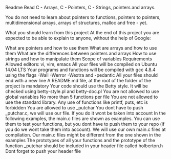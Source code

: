 Readme
Read C - Arrays, C - Pointers, C - Strings, pointers and arrays.

You do not need to learn about pointers to functions, pointers to pointers, multidimensional arrays, arrays of structures, malloc and free - yet.

What you should learn from this project
At the end of this project you are expected to be able to explain to anyone, without the help of Google:

What are pointers and how to use them
What are arrays and how to use them
What are the differences between pointers and arrays
How to use strings and how to manipulate them
Scope of variables
Requirements
Allowed editors: vi, vim, emacs
All your files will be compiled on Ubuntu 14.04 LTS
Your programs and functions will be compiled with gcc 4.8.4 using the flags -Wall -Werror -Wextra and -pedantic
All your files should end with a new line
A README.md file, at the root of the folder of the project is mandatory
Your code should use the Betty style. It will be checked using betty-style.pl and betty-doc.pl
You are not allowed to use global variables
No more than 5 functions per file
You are not allowed to use the standard library. Any use of functions like printf, puts, etc is forbidden
You are allowed to use _putchar
You dont have to push _putchar.c, we will use our file. If you do it wont be taken into account
In the following examples, the main.c files are shown as examples. You can use them to test your functions, but you dont have to push them to your repo (if you do we wont take them into account). We will use our own main.c files at compilation. Our main.c files might be different from the one shown in the examples
The prototypes of all your functions and the prototype of the function _putchar should be included in your header file called holberton.h
Dont forget to push your header file